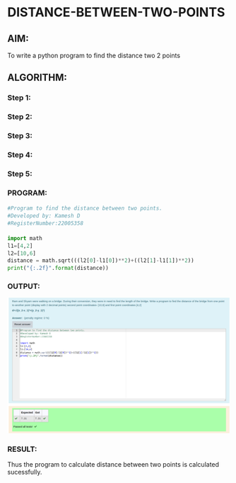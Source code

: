 # DISTANCE-BETWEEN-TWO-POINTS

## AIM:
To write a python program to find the distance two 2 points
## ALGORITHM:
### Step 1: 
### Step 2: 
### Step 3: 
### Step 4: 
### Step 5: 
### PROGRAM:
```python
#Program to find the distance between two points.
#Developed by: Kamesh D
#RegisterNumber:22005358

import math
l1=[4,2]
l2=[10,6]
distance = math.sqrt(((l2[0]-l1[0])**2)+((l2[1]-l1[1])**2))
print("{:.2f}".format(distance))
```
### OUTPUT:
![](/Screenshot%20from%202023-01-18%2022-52-17.png)


### RESULT:
Thus the program to calculate distance between two points is calculated sucessfully.
